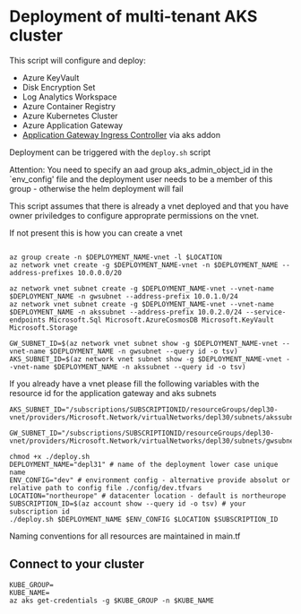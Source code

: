 # Deployment of multi-tenant AKS cluster

This script will configure and deploy:
- Azure KeyVault
- Disk Encryption Set
- Log Analytics Workspace
- Azure Container Registry
- Azure Kubernetes Cluster
- Azure Application Gateway
- [Application Gateway Ingress Controller](https://github.com/Azure/application-gateway-kubernetes-ingress) via aks addon

Deployment can be triggered with the `deploy.sh` script

Attention: You need to specify an aad group aks_admin_object_id in the `env_config' file and the deployment user needs to be a member of this group - otherwise the helm deployment will fail

This script assumes that there is already a vnet deployed and that you have owner priviledges to configure approprate permissions on the vnet.

If not present this is how you can create a vnet
```

az group create -n $DEPLOYMENT_NAME-vnet -l $LOCATION
az network vnet create -g $DEPLOYMENT_NAME-vnet -n $DEPLOYMENT_NAME --address-prefixes 10.0.0.0/20

az network vnet subnet create -g $DEPLOYMENT_NAME-vnet --vnet-name $DEPLOYMENT_NAME -n gwsubnet --address-prefix 10.0.1.0/24
az network vnet subnet create -g $DEPLOYMENT_NAME-vnet --vnet-name $DEPLOYMENT_NAME -n akssubnet --address-prefix 10.0.2.0/24 --service-endpoints Microsoft.Sql Microsoft.AzureCosmosDB Microsoft.KeyVault Microsoft.Storage

GW_SUBNET_ID=$(az network vnet subnet show -g $DEPLOYMENT_NAME-vnet --vnet-name $DEPLOYMENT_NAME -n gwsubnet --query id -o tsv)
AKS_SUBNET_ID=$(az network vnet subnet show -g $DEPLOYMENT_NAME-vnet --vnet-name $DEPLOYMENT_NAME -n akssubnet --query id -o tsv)

```

If you already have a vnet please fill the following variables with the resource id for the application gateway and aks subnets

```
AKS_SUBNET_ID="/subscriptions/SUBSCRIPTIONID/resourceGroups/depl30-vnet/providers/Microsoft.Network/virtualNetworks/depl30/subnets/akssubnet"

GW_SUBNET_ID="/subscriptions/SUBSCRIPTIONID/resourceGroups/depl30-vnet/providers/Microsoft.Network/virtualNetworks/depl30/subnets/gwsubnet"

```

```
chmod +x ./deploy.sh 
DEPLOYMENT_NAME="depl31" # name of the deployment lower case unique name
ENV_CONFIG="dev" # environment config - alternative provide absolut or relative path to config file ./config/dev.tfvars
LOCATION="northeurope" # datacenter location - default is northeurope
SUBSCRIPTION_ID=$(az account show --query id -o tsv) # your subscription id
./deploy.sh $DEPLOYMENT_NAME $ENV_CONFIG $LOCATION $SUBSCRIPTION_ID 

```

Naming conventions for all resources are maintained in main.tf


## Connect to your cluster

```
KUBE_GROUP=
KUBE_NAME=
az aks get-credentials -g $KUBE_GROUP -n $KUBE_NAME
```
